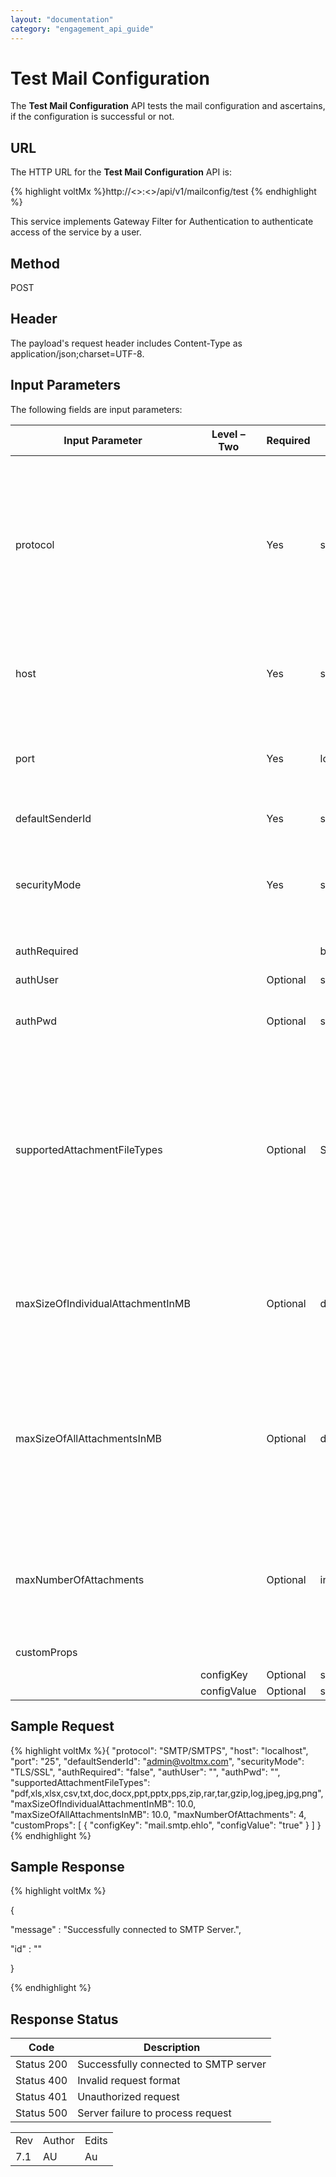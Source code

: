 ```yaml
---
layout: "documentation"
category: "engagement_api_guide"
---
```

                            


Test Mail Configuration
=======================

The **Test Mail Configuration** API tests the mail configuration and ascertains, if the configuration is successful or not.

URL
---

The HTTP URL for the **Test Mail Configuration** API is:

{% highlight voltMx %}http://<<host>>:<<port>>/api/v1/mailconfig/test
{% endhighlight %}

This service implements Gateway Filter for Authentication to authenticate access of the service by a user.

Method
------

POST

Header
------

The payload's request header includes Content-Type as application/json;charset=UTF-8.

Input Parameters
----------------

The following fields are input parameters:

  
| Input Parameter | Level – Two | Required | Type | Description |
| --- | --- | --- | --- | --- |
| protocol |   | Yes | string | A protocol about a standard method used at each end of a communication channel. You must use a mail client to access a mail server. The mail client and mail server can exchange information with each other using a protocols.like SMTP/SMTPS |
| host |   | Yes | string | Host is like a store (a website) on a server so that it can be accessed over the Internet, for example: localhost |
| port |   | Yes | long | Port is an endpoint of communication. Port is always associated with an IP address of a host and the protocol type of the communication |
| defaultSenderId |   | Yes | string | Email ID of the sender |
| securityMode |   | Yes | string | The security protocols. For example, The Transport Layer Security (TLS) protocol, and Secure Sockets Layer (SSL) protocol |
| authRequired |   |   | boolean | If user authentication is required or not |
| authUser |   | Optional | string | Credentials to access the system |
| authPwd |   | Optional | string | Authentication password, It is in combination with authUser |
| supportedAttachmentFileTypes |   | Optional | String | Enter the attachment file types supported by the SMTP service provider. The file type must be separated by a comma. For example, pdf,doc,docx,xls,xlsx. By default, the types of attachments allowed are: .pdf, .xls, .xlsx, .csv, .txt, .doc, .docx, .ppt, .pptx, .pps, .zip, .rar, .tar, .gzip, .log, .jpeg, .jpg, .png. |
| maxSizeOfIndividualAttachmentInMB |   | Optional | double | This configuration restricts the max size of any attachment in the email. By default, the size of an attachment in the email should not exceed 10MB. |
| maxSizeOfAllAttachmentsInMB |   | Optional | double | This is the maximum size of the Email message including attachments and content (after base64 encoding), supported by your SMTP service provider. By default, the total size of attachments in the email should not exceed 10MB. |
| maxNumberOfAttachments |   | Optional | integer | This configuration restricts the max no. of attachments that can be sent in the email. By default, the maximum number of attachments that can be sent in an email is set to 4. |
| customProps |   |   |   | An array of custom properties |
|   | configKey | Optional | string | Key value pair |
|   | configValue | Optional | string | Key value pair |

Sample Request
--------------

{% highlight voltMx %}{
  "protocol": "SMTP/SMTPS",
  "host": "localhost",
  "port": "25",
  "defaultSenderId": "admin@voltmx.com",
  "securityMode": "TLS/SSL",
  "authRequired": "false",
  "authUser": "",
  "authPwd": "",
  "supportedAttachmentFileTypes": "pdf,xls,xlsx,csv,txt,doc,docx,ppt,pptx,pps,zip,rar,tar,gzip,log,jpeg,jpg,png",
  "maxSizeOfIndividualAttachmentInMB": 10.0,
  "maxSizeOfAllAttachmentsInMB": 10.0,
  "maxNumberOfAttachments": 4,
  "customProps": [
    {
      "configKey": "mail.smtp.ehlo",
      "configValue": "true"
    }
  ]
}
{% endhighlight %}

Sample Response
---------------

{% highlight voltMx %}

{

"message" : "Successfully connected to SMTP Server.",

"id" : ""

}


{% endhighlight %}

Response Status
---------------

  
| Code | Description |
| --- | --- |
| Status 200 | Successfully connected to SMTP server |
| Status 400 | Invalid request format |
| Status 401 | Unauthorized request |
| Status 500 | Server failure to process request |

<table class="TableStyle-RevisionTable" cellspacing="0" style="margin-left: 0;margin-right: auto;mc-table-style: url('../Resources/TableStyles/RevisionTable.css');" data-mc-conditions="Default.HTML"><colgroup><col class="TableStyle-RevisionTable-Column-Column1"> <col class="TableStyle-RevisionTable-Column-Column1"> <col class="TableStyle-RevisionTable-Column-Column1"></colgroup><tbody><tr class="TableStyle-RevisionTable-Body-Body1"><td class="TableStyle-RevisionTable-BodyE-Column1-Body1">Rev</td><td class="TableStyle-RevisionTable-BodyE-Column1-Body1">Author</td><td class="TableStyle-RevisionTable-BodyD-Column1-Body1">Edits</td></tr><tr class="TableStyle-RevisionTable-Body-Body1"><td class="TableStyle-RevisionTable-BodyB-Column1-Body1">7.1</td><td class="TableStyle-RevisionTable-BodyB-Column1-Body1">AU</td><td class="TableStyle-RevisionTable-BodyA-Column1-Body1">Au</td></tr></tbody></table>
